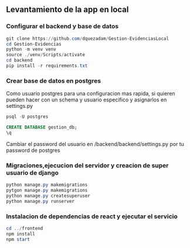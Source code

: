 ## Levantamiento de la app en local

### Configurar el backend y base de datos 
 
```powershell
git clone https://github.com/dquezadam/Gestion-EvidenciasLocal
cd Gestion-Evidencias
python -m venv venv
source ./venv/Scripts/activate
cd backend
pip install -r requirements.txt
```

### Crear base de datos en postgres 

Como usuario postgres para una configuracion mas rapida, si quieren pueden hacer con un schema y usuario especifico y asignarlos en settings.py
```powershell
psql -U postgres
```
```sql
CREATE DATABASE gestion_db;
\q
```
Cambiar el password del usuario en /backend/backend/settings.py por tu password de postgres

### Migraciones,ejecucion del servidor y creacion de super usuario de django
```powershell
python manage.py makemigrations
pytgon manage.py makemigrations
python manage.py createsuperuser
python manage.py runserver
```


### Instalacion de dependencias de react y ejecutar el servicio
```powershell
cd ../frontend
npm install
npm start
```






